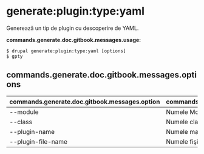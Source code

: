 # generate:plugin:type:yaml
Generează un tip de plugin cu descoperire de YAML.

**commands.generate.doc.gitbook.messages.usage:**
```
$ drupal generate:plugin:type:yaml [options]
$ gpty  
```

## commands.generate.doc.gitbook.messages.options
commands.generate.doc.gitbook.messages.option | commands.generate.doc.gitbook.messages.details
-------|-------------
--module | Numele Modulului.
--class | Numele clasei tipului de plugin.
--plugin-name | Numele maşină al tipului de plugin
--plugin-file-name | Numele fişierului tipului de plugin
